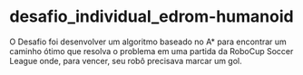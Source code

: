 # desafio_individual_edrom-humanoid
O Desafio foi desenvolver um algoritmo baseado no A* para encontrar um caminho ótimo que resolva o problema em uma partida da RoboCup Soccer League onde, para vencer, seu robô precisava marcar um gol. 
